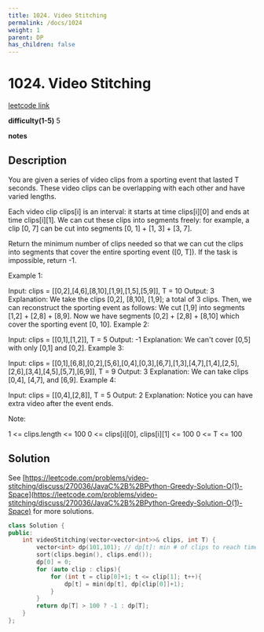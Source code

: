 ```yaml
---
title: 1024. Video Stitching
permalink: /docs/1024
weight: 1
parent: DP
has_children: false
---
```

# 1024. Video Stitching
[leetcode link](https://leetcode.com/problems/video-stitching/)

**difficulty(1-5)** 
5

**notes**   


## Description
You are given a series of video clips from a sporting event that lasted T seconds.  These video clips can be overlapping with each other and have varied lengths.

Each video clip clips[i] is an interval: it starts at time clips[i][0] and ends at time clips[i][1].  We can cut these clips into segments freely: for example, a clip [0, 7] can be cut into segments [0, 1] + [1, 3] + [3, 7].

Return the minimum number of clips needed so that we can cut the clips into segments that cover the entire sporting event ([0, T]).  If the task is impossible, return -1.

 

Example 1:

Input: clips = [[0,2],[4,6],[8,10],[1,9],[1,5],[5,9]], T = 10
Output: 3
Explanation: 
We take the clips [0,2], [8,10], [1,9]; a total of 3 clips.
Then, we can reconstruct the sporting event as follows:
We cut [1,9] into segments [1,2] + [2,8] + [8,9].
Now we have segments [0,2] + [2,8] + [8,10] which cover the sporting event [0, 10].
Example 2:

Input: clips = [[0,1],[1,2]], T = 5
Output: -1
Explanation: 
We can't cover [0,5] with only [0,1] and [0,2].
Example 3:

Input: clips = [[0,1],[6,8],[0,2],[5,6],[0,4],[0,3],[6,7],[1,3],[4,7],[1,4],[2,5],[2,6],[3,4],[4,5],[5,7],[6,9]], T = 9
Output: 3
Explanation: 
We can take clips [0,4], [4,7], and [6,9].
Example 4:

Input: clips = [[0,4],[2,8]], T = 5
Output: 2
Explanation: 
Notice you can have extra video after the event ends.
 

Note:

1 <= clips.length <= 100
0 <= clips[i][0], clips[i][1] <= 100
0 <= T <= 100

## Solution
See [https://leetcode.com/problems/video-stitching/discuss/270036/JavaC%2B%2BPython-Greedy-Solution-O(1)-Space](https://leetcode.com/problems/video-stitching/discuss/270036/JavaC%2B%2BPython-Greedy-Solution-O(1)-Space) for more solutions.

```c++
class Solution {
public:
    int videoStitching(vector<vector<int>>& clips, int T) {
        vector<int> dp(101,101); // dp[t]: min # of clips to reach time t, return dp[T]
        sort(clips.begin(), clips.end());
        dp[0] = 0;
        for (auto clip : clips){
            for (int t = clip[0]+1; t <= clip[1]; t++){
                dp[t] = min(dp[t], dp[clip[0]]+1);
            }
        }
        return dp[T] > 100 ? -1 : dp[T];
    }
};
```

<!-- 
Default label
{: .label }

Blue label
{: .label .label-blue }

Stable
{: .label .label-green }

New release
{: .label .label-purple }

Coming soon
{: .label .label-yellow }

Deprecated
{: .label .label-red } -->
